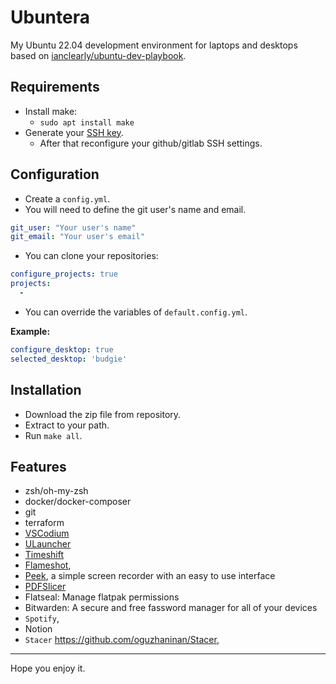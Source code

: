 # Ubuntera

My Ubuntu 22.04 development environment for laptops and desktops based on [ianclearly/ubuntu-dev-playbook](https://github.com/ianclearly/ubuntu-dev-playbook).

## Requirements

- Install make:
   - `sudo apt install make`
- Generate your [SSH key](https://docs.github.com/en/authentication/connecting-to-github-with-ssh/generating-a-new-ssh-key-and-adding-it-to-the-ssh-agent).
   - After that reconfigure your github/gitlab SSH settings.

## Configuration

- Create a `config.yml`.
- You will need to define the git user's name and email.

```yml
git_user: "Your user's name"
git_email: "Your user's email"
```

- You can clone your repositories:
```yml
configure_projects: true
projects:
  -
```

- You can override the variables of `default.config.yml`.

**Example:**
```yml
configure_desktop: true
selected_desktop: 'budgie'
```

## Installation

- Download the zip file from repository.
- Extract to your path.
- Run `make all`.

## Features

- zsh/oh-my-zsh
- docker/docker-composer
- git
- terraform
- [VSCodium](https://vscodium.com)
- [ULauncher](https://github.com/ULauncher/ULauncher)
- [Timeshift](https://github.com/teejee2008/timeshift)
- [Flameshot](https://flameshot.js.org/#/),
- [Peek](https://github.com/phw/peek), a simple screen recorder with an easy to use interface
- [PDFSlicer](https://github.com/junrrein/pdfslicer)
- Flatseal: Manage flatpak permissions
- Bitwarden:  A secure and free fassword manager for all of your devices
- `Spotify`,
- Notion
- `Stacer` <https://github.com/oguzhaninan/Stacer>,

---
Hope you enjoy it.
